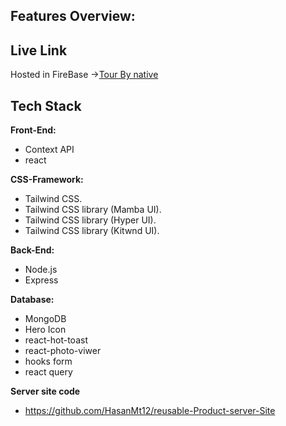 ## Features Overview:
## Live Link
Hosted in FireBase ->[Tour By native](https://service-review-server-side.web.app/)




## Tech Stack

**Front-End:** 
- Context API
- react

**CSS-Framework:** 
- Tailwind CSS.
- Tailwind CSS library (Mamba UI).
- Tailwind CSS library (Hyper UI).
- Tailwind CSS library (Kitwnd UI).

**Back-End:** 
- Node.js
- Express

**Database:** 
- MongoDB
- Hero Icon
- react-hot-toast
- react-photo-viwer
- hooks form
- react query

**Server site code**
- https://github.com/HasanMt12/reusable-Product-server-Site
